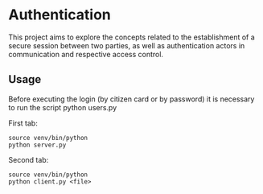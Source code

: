 # Authentication

This project aims to explore the concepts related to the
establishment of a secure session between two parties, as well as authentication
actors in communication and respective access control. 

## Usage

Before executing the login (by citizen card or by password) it is necessary to run the script python users.py 

First tab:
```console
source venv/bin/python
python server.py
```

Second tab:
```console
source venv/bin/python
python client.py <file>
```


